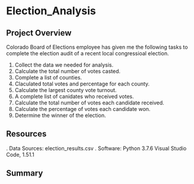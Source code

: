 # Election_Analysis

## Project Overview
Colorado Board of Elections employee has given me the following tasks to complete the election audit of a recent local congressioal election. 

1. Collect the data we needed for analysis.
2. Calculate the total number of votes casted.
3. Complete a list of counties.
4. Claculated total votes and percentage for each county.
5. Calculate the largest county vote turnout.
6. A complete list of canidates who received votes.
7. Calculate the total number of votes each candidate received.
8. Calculate the percentage of votes each candidate won.
9. Determine the winner of the election.

## Resources
. Data Sources: election_results.csv
. Software: Python 3.7.6
  Visual Studio Code, 1.51.1
## Summary
